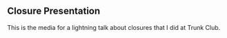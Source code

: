 Closure Presentation
--------------------
This is the media for a lightning talk about closures that I did at Trunk Club.
